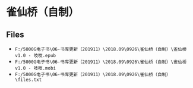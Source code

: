 # 雀仙桥（自制）

## Files

- `F:/5000G电子书\06-书库更新（201911）\2018.09\0926\雀仙桥（自制）\雀仙桥v1.0 - 吱吱.epub`
- `F:/5000G电子书\06-书库更新（201911）\2018.09\0926\雀仙桥（自制）\雀仙桥v1.0 - 吱吱.mobi`
- `F:/5000G电子书\06-书库更新（201911）\2018.09\0926\雀仙桥（自制）\files.txt`
